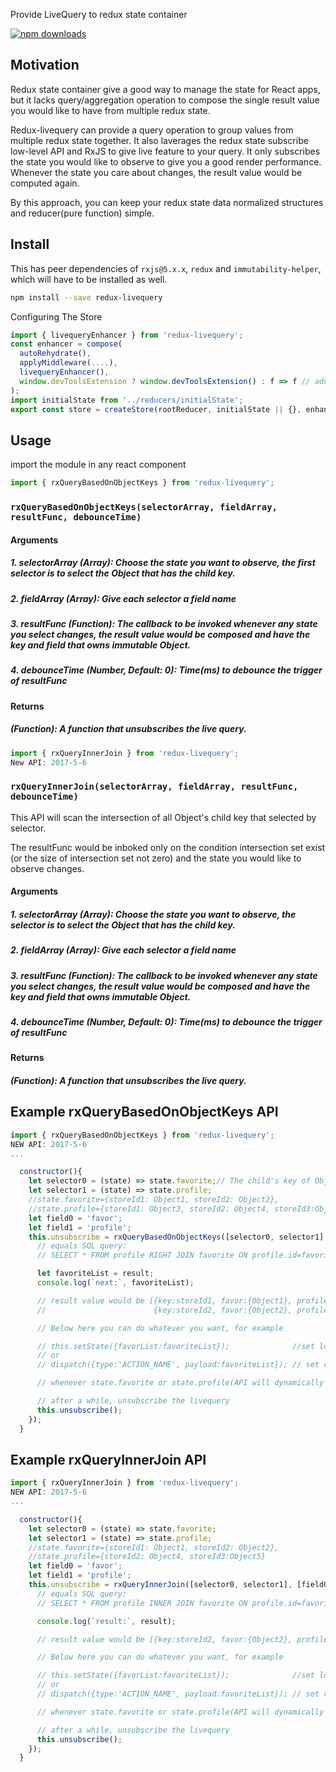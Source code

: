 Provide LiveQuery to redux state container


[![npm downloads](https://img.shields.io/npm/dm/redux-livequery.svg)](https://www.npmjs.com/package/redux-livequery)

## Motivation

Redux state container give a good way to manage the state for React apps, but it lacks query/aggregation operation to compose the single result value you would like to have from multiple redux state.

Redux-livequery can provide a query operation to group values from multiple redux state together. It also laverages the redux state subscribe low-level API and RxJS to give live feature to your query. It only subscribes the state you would like to observe to give you a good render performance. Whenever the state you care about changes, the result value would be computed again.

By this approach, you can keep your redux state data normalized structures and reducer(pure function) simple.

## Install

This has peer dependencies of `rxjs@5.x.x`, `redux` and `immutability-helper`, which will have to be installed as well.

```bash
npm install --save redux-livequery
```


Configuring The Store

```js
import { livequeryEnhancer } from 'redux-livequery';
const enhancer = compose(
  autoRehydrate(),
  applyMiddleware(....),
  livequeryEnhancer(),
  window.devToolsExtension ? window.devToolsExtension() : f => f // add support for Redux dev tools,
);
import initialState from '../reducers/initialState';
export const store = createStore(rootReducer, initialState || {}, enhancer);
```

## Usage

import the module in any react component

```js
import { rxQueryBasedOnObjectKeys } from 'redux-livequery';
```

### `rxQueryBasedOnObjectKeys(selectorArray, fieldArray, resultFunc, debounceTime)`

#### Arguments

##### 1. selectorArray (Array): Choose the state you want to observe, the first selector is to select the Object that has the child key.
##### 2. fieldArray (Array): Give each selector a field name
##### 3. resultFunc (Function): The callback to be invoked whenever any state you select changes, the result value would be composed and have the key and field that owns immutable Object.
##### 4. debounceTime (Number, Default: 0): Time(ms) to debounce the trigger of resultFunc

#### Returns

##### (Function): A function that unsubscribes the live query.


```js
import { rxQueryInnerJoin } from 'redux-livequery';
New API: 2017-5-6
```

### `rxQueryInnerJoin(selectorArray, fieldArray, resultFunc, debounceTime)`

This API will scan the intersection of all Object's child key that selected by selector.

The resultFunc would be inboked only on the condition intersection set exist (or the size of intersection set not zero) and the state you would like to observe changes.

#### Arguments

##### 1. selectorArray (Array): Choose the state you want to observe, the selector is to select the Object that has the child key.
##### 2. fieldArray (Array): Give each selector a field name
##### 3. resultFunc (Function): The callback to be invoked whenever any state you select changes, the result value would be composed and have the key and field that owns immutable Object.
##### 4. debounceTime (Number, Default: 0): Time(ms) to debounce the trigger of resultFunc

#### Returns

##### (Function): A function that unsubscribes the live query.




## Example rxQueryBasedOnObjectKeys API

```js
import { rxQueryBasedOnObjectKeys } from 'redux-livequery';
NEW API: 2017-5-6
...

  constructor(){
    let selector0 = (state) => state.favorite;// The child's key of Object selected by first selector would be major key set.
    let selector1 = (state) => state.profile;
    //state.favorite={storeId1: Object1, storeId2: Object2},
    //state.profile={storeId1: Object3, storeId2: Object4, storeId3:Object5}
    let field0 = 'favor'; 
    let field1 = 'profile';
    this.unsubscribe = rxQueryBasedOnObjectKeys([selector0, selector1], [field0, field1], (result) => {
      // equals SQL query:
      // SELECT * FROM profile RIGHT JOIN favorite ON profile.id=favorite.id;

      let favoriteList = result;
      console.log(`next:`, favoriteList);

      // result value would be [{key:storeId1, favor:{Object1}, profile:{Object3}}
      //                        {key:storeId2, favor:{Object2}, profile:{Object4}}]

      // Below here you can do whatever you want, for example

      // this.setState({favorList:favoriteList});              //set local state
      // or
      // dispatch({type:'ACTION_NAME', payload:favoriteList}); // set redux state

      // whenever state.favorite or state.profile(API will dynamically subscribe) change, the result function would be invoked

      // after a while, unsubscribe the livequery
      this.unsubscribe();
    });
  }
```

## Example rxQueryInnerJoin API

```js
import { rxQueryInnerJoin } from 'redux-livequery';
NEW API: 2017-5-6
...

  constructor(){
    let selector0 = (state) => state.favorite;
    let selector1 = (state) => state.profile;
    //state.favorite={storeId1: Object1, storeId2: Object2},
    //state.profile={storeId2: Object4, storeId3:Object5}
    let field0 = 'favor'; 
    let field1 = 'profile';
    this.unsubscribe = rxQueryInnerJoin([selector0, selector1], [field0, field1], (result) => {
      // equals SQL query:
      // SELECT * FROM profile INNER JOIN favorite ON profile.id=favorite.id;

      console.log(`result:`, result);

      // result value would be [{key:storeId2, favor:{Object2}, profile:{Object4}}]

      // Below here you can do whatever you want, for example

      // this.setState({favorList:favoriteList});              //set local state
      // or
      // dispatch({type:'ACTION_NAME', payload:favoriteList}); // set redux state

      // whenever state.favorite or state.profile(API will dynamically subscribe) change, the result function would be invoked

      // after a while, unsubscribe the livequery
      this.unsubscribe();
    });
  }
```
